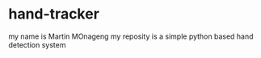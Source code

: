 # hand-tracker
my name is Martin MOnageng my reposity is a simple python based hand detection system 
